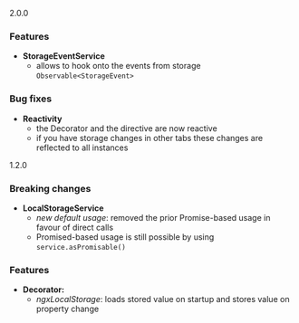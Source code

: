 <a name="2.0.0">2.0.0</a>

### Features

* **StorageEventService**
  * allows to hook onto the events from storage `Observable<StorageEvent>`

### Bug fixes

* **Reactivity**
  * the Decorator and the directive are now reactive
  * if you have storage changes in other tabs these changes are reflected to all instances

<a name="1.2.0">1.2.0</a>

### Breaking changes

* **LocalStorageService**
  * _new default usage_: removed the prior Promise-based usage in favour of direct calls
  * Promised-based usage is still possible by using `service.asPromisable()`

### Features

* **Decorator:**
  * _ngxLocalStorage_: loads stored value on startup and stores value on property change
